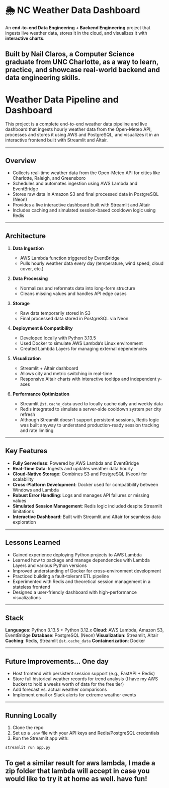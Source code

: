 
# 🌦 NC Weather Data Dashboard

An **end-to-end Data Engineering + Backend Engineering** project that ingests live weather data, stores it in the cloud, and visualizes it with **interactive charts**.

Built by **Nail Claros**, a Computer Science graduate from UNC Charlotte, as a way to **learn, practice, and showcase** real-world backend and data engineering skills.
---

# Weather Data Pipeline and Dashboard

This project is a complete end-to-end weather data pipeline and live dashboard that ingests hourly weather data from the Open-Meteo API, processes and stores it using AWS and PostgreSQL, and visualizes it in an interactive frontend built with Streamlit and Altair.

---

## Overview

* Collects real-time weather data from the Open-Meteo API for cities like Charlotte, Raleigh, and Greensboro
* Schedules and automates ingestion using AWS Lambda and EventBridge
* Stores raw data in Amazon S3 and final processed data in PostgreSQL (Neon)
* Provides a live interactive dashboard built with Streamlit and Altair
* Includes caching and simulated session-based cooldown logic using Redis

---

## Architecture

1. **Data Ingestion**

   * AWS Lambda function triggered by EventBridge
   * Pulls hourly weather data every day (temperature, wind speed, cloud cover, etc.)

2. **Data Processing**

   * Normalizes and reformats data into long-form structure
   * Cleans missing values and handles API edge cases

3. **Storage**

   * Raw data temporarily stored in S3
   * Final processed data stored in PostgreSQL via Neon

4. **Deployment & Compatibility**

   * Developed locally with Python 3.13.5
   * Used Docker to simulate AWS Lambda’s Linux environment
   * Created Lambda Layers for managing external dependencies

5. **Visualization**

   * Streamlit + Altair dashboard
   * Allows city and metric switching in real-time
   * Responsive Altair charts with interactive tooltips and independent y-axes

6. **Performance Optimization**

   * Streamlit `@st.cache_data` used to locally cache daily and weekly data
   * Redis integrated to simulate a server-side cooldown system per city refresh
   * Although Streamlit doesn’t support persistent sessions, Redis logic was built anyway to understand production-ready session tracking and rate limiting

---

## Key Features

* **Fully Serverless**: Powered by AWS Lambda and EventBridge
* **Real-Time Data**: Ingests and updates weather data hourly
* **Cloud-Native Storage**: Combines S3 and PostgreSQL (Neon) for scalability
* **Cross-Platform Development**: Docker used for compatibility between Windows and Lambda
* **Robust Error Handling**: Logs and manages API failures or missing values
* **Simulated Session Management**: Redis logic included despite Streamlit limitations
* **Interactive Dashboard**: Built with Streamlit and Altair for seamless data exploration

---

## Lessons Learned

* Gained experience deploying Python projects to AWS Lambda
* Learned how to package and manage dependencies with Lambda Layers and various Python versions
* Improved understanding of Docker for cross-environment development
* Practiced building a fault-tolerant ETL pipeline
* Experimented with Redis and theoretical session management in a stateless frontend
* Designed a user-friendly dashboard with high-performance visualizations

---

## Stack

**Languages**: Python 3.13.5 + Python 3.12.x
**Cloud**: AWS Lambda, Amazon S3, EventBridge
**Database**: PostgreSQL (Neon)
**Visualization**: Streamlit, Altair
**Caching**: Redis, Streamlit `@st.cache_data`
**Containerization**: Docker

---

## Future Improvements... One day

* Host frontend with persistent session support (e.g., FastAPI + Redis)
* Store full historical weather records for trend analysis (I have my AWS bucket to hold a weeks worth of data for the free tier)
* Add forecast vs. actual weather comparisons
* Implement email or Slack alerts for extreme weather events

---

## Running Locally

1. Clone the repo
2. Set up a `.env` file with your API keys and Redis/PostgreSQL credentials
3. Run the Streamlit app with:

```bash
streamlit run app.py
```

## To get a similar result for aws lambda, I made a zip folder that lambda will accept in case you would like to try it at home as well. have fun!
